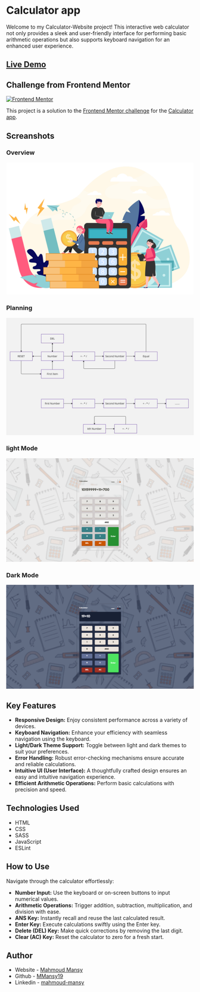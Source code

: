 # Calculator app

Welcome to my Calculator-Website project! This interactive web calculator not only provides a sleek and user-friendly interface for performing basic arithmetic operations but also supports keyboard navigation for an enhanced user experience.

## [Live Demo](https://main--mansy-calculator.netlify.app/)
## Challenge from Frontend Mentor
[![Frontend Mentor](https://img.shields.io/badge/Frontend%20Mentor-Completed-brightgreen.svg)](https://www.frontendmentor.io/)


This project is a solution to the [Frontend Mentor challenge](https://www.frontendmentor.io/challenges/calculator-app-9lteq5N29) for the [Calculator app](https://main--mansy-calculator.netlify.app/).


## Screanshots

### Overview
![Calculator-Website Overview](assets/images/9176032_6573.jpg)
### Planning
![Planning](assets/images/Planning.jpg)

### light Mode 
![light Mode](assets/images/1.png)

### Dark Mode 
![Dark Mode ](assets/images/2.png)


## Key Features

- **Responsive Design:** Enjoy consistent performance across a variety of devices.
- **Keyboard Navigation:** Enhance your efficiency with seamless navigation using the keyboard.
- **Light/Dark Theme Support:** Toggle between light and dark themes to suit your preferences.
- **Error Handling:** Robust error-checking mechanisms ensure accurate and reliable calculations.
- **Intuitive UI (User Interface):** A thoughtfully crafted design ensures an easy and intuitive navigation experience.
- **Efficient Arithmetic Operations:** Perform basic calculations with precision and speed.


## Technologies Used

- HTML
- CSS
- SASS
- JavaScript
- ESLint


## How to Use

Navigate through the calculator effortlessly:

- **Number Input:** Use the keyboard or on-screen buttons to input numerical values.
- **Arithmetic Operations:** Trigger addition, subtraction, multiplication, and division with ease.
- **ANS Key:** Instantly recall and reuse the last calculated result.
- **Enter Key:** Execute calculations swiftly using the Enter key.
- **Delete (DEL) Key:** Make quick corrections by removing the last digit.
- **Clear (AC) Key:** Reset the calculator to zero for a fresh start.

## Author

- Website - [Mahmoud Mansy](https://mahmoud-mansy-portfolio.netlify.app/)
- Github - [MMansy19](https://github.com/MMansy19)
- Linkedin - [mahmoud-mansy](https://www.linkedin.com/in/mahmoud-mansy-a189a5232/)

